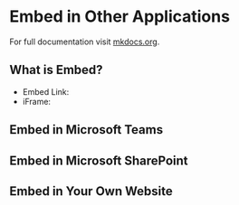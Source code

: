 # Embed in Other Applications

For full documentation visit [mkdocs.org](http://mkdocs.org).

## What is Embed?

- Embed Link:
- iFrame:
		
## Embed in Microsoft Teams

## Embed in Microsoft SharePoint

## Embed in Your Own Website

